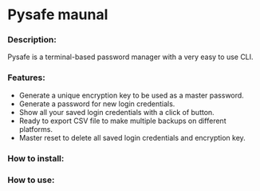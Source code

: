 # Pysafe maunal
### Description:
Pysafe is a terminal-based password manager with a very easy to use CLI.
### Features:
* Generate a unique encryption key to be used as a master password.
* Generate a password for new login credentials.
* Show all your saved login credentials with a click of button.
* Ready to export CSV file to make multiple backups on different platforms.
* Master reset to delete all saved login credentials and encryption key.
### How to install:

### How to use:

